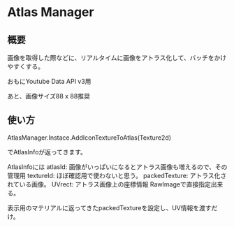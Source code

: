 # Atlas Manager

## 概要

画像を取得した際などに、リアルタイムに画像をアトラス化して、バッチをかけやすくする。

おもにYoutube Data API v3用

あと、画像サイズ88 x 88推奨

## 使い方

AtlasManager.Instace.AddIconTextureToAtlas(Texture2d)

でAtlasInfoが返ってきます。

AtlasInfoには
atlasId: 画像がいっぱいになるとアトラス画像も増えるので、その管理用
textureId: ほぼ確認用で使わないと思う。
packedTexture: アトラス化されている画像。
UVrect: アトラス画像上の座標情報 RawImageで直接指定出来る。


表示用のマテリアルに返ってきたpackedTextureを設定し、UV情報を渡すだけ。